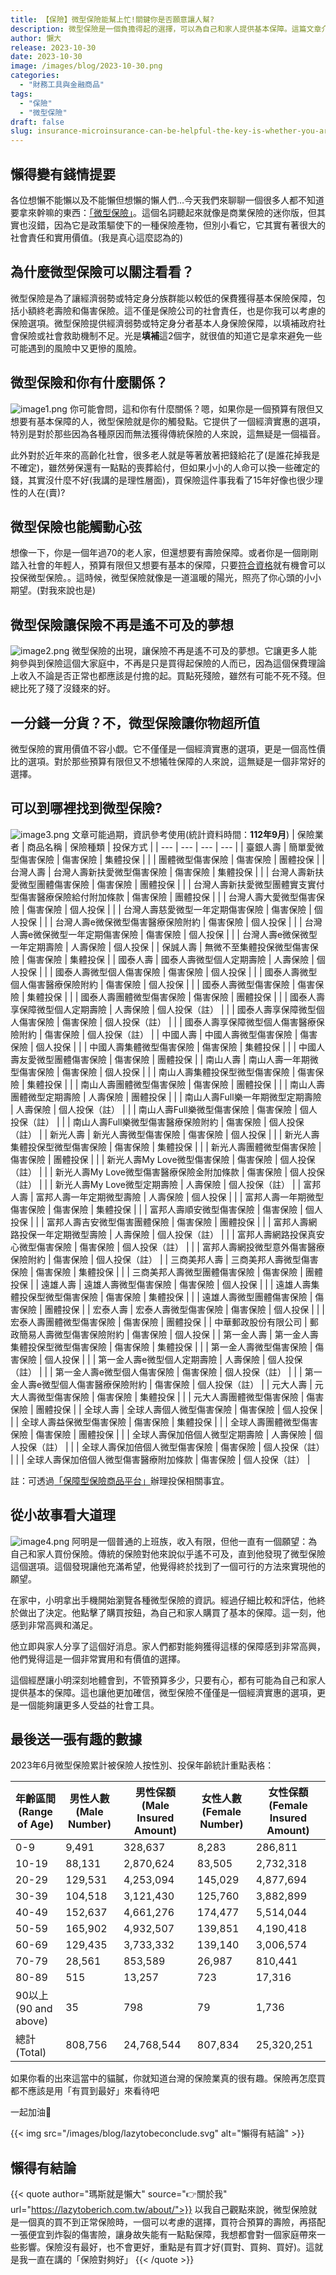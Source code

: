 ```yaml
---
title: 【保險】微型保險能幫上忙!關鍵你是否願意讓人幫?
description: 微型保險是一個負擔得起的選擇，可以為自己和家人提供基本保障。這篇文章介紹了一些微型保險的選項，並分享了一個普通上班族購買微型保險的故事。此外，還提供了2023年6月微型保險的統計數據。最後，文章結尾提到了一個關於微型保險的觀點，強調保險的重要性和選擇合適的保險。
author: 懶大
release: 2023-10-30
date: 2023-10-30
image: /images/blog/2023-10-30.png
categories:
  - "財務工具與金融商品"
tags:
  - "保險"
  - "微型保險"
draft: false
slug: insurance-microinsurance-can-be-helpful-the-key-is-whether-you-are-willing-to-let-someone-help
---
```


## 懶得變有錢情提要

各位想懶不能懶以及不能懶但想懶的懶人們…今天我們來聊聊一個很多人都不知道要拿來幹嘛的東西：[「微型保險」](https://www.ib.gov.tw/ch/home.jsp?id=210&parentpath=0,8)。這個名詞聽起來就像是商業保險的迷你版，但其實也沒錯，因為它是政策驅使下的一種保險產物，但別小看它，它其實有著很大的社會責任和實用價值。(我是真心這麼認為的)

## 為什麼微型保險可以關注看看？

微型保險是為了讓經濟弱勢或特定身分族群能以較低的保費獲得基本保險保障，包括小額終老壽險和傷害保險。這不僅是保險公司的社會責任，也是你我可以考慮的保險選項。微型保險提供經濟弱勢或特定身分者基本人身保險保障，以填補政府社會保險或社會救助機制不足。光是**填補**這2個字，就很值的知道它是拿來避免一些可能遇到的風險中又更慘的風險。

## 微型保險**和你有什麼關係？**

![image1.png](image1.png)
你可能會問，這和你有什麼關係？嗯，如果你是一個預算有限但又想要有基本保障的人，微型保險就是你的觸發點。它提供了一個經濟實惠的選項，特別是對於那些因為各種原因而無法獲得傳統保險的人來說，這無疑是一個福音。

此外對於近年來的高齡化社會，很多老人就是等著放著把錢給花了(是誰花掉我是不確定)，雖然勞保還有一點點的喪葬給付，但如果小小的人命可以換一些確定的錢，其實沒什麼不好(我講的是理性層面)，買保險這件事我看了15年好像也很少理性的人在(賣)?

## 微型**保險也能觸動心弦**

想像一下，你是一個年過70的老人家，但還想要有壽險保障。或者你是一個剛剛踏入社會的年輕人，預算有限但又想要有基本的保障，只要[符合資格](https://www.ib.gov.tw/ch/home.jsp?id=210&parentpath=0,8)就有機會可以投保微型保險。。這時候，微型保險就像是一道溫暖的陽光，照亮了你心頭的小小期望。(對我來說也是)

## 微型保險讓**保險不再是遙不可及的夢想**

![image2.png](image2.png)
微型保險的出現，讓保險不再是遙不可及的夢想。它讓更多人能夠參與到保險這個大家庭中，不再是只是買得起保險的人而已，因為這個保費理論上收入不論是否正常也都應該是付擔的起。買點死殘險，雖然有可能不死不殘。但總比死了殘了沒錢來的好。

## 一分錢一分貨？不，微型保險讓你物超所值

微型保險的實用價值不容小覷。它不僅僅是一個經濟實惠的選項，更是一個高性價比的選項。對於那些預算有限但又不想犧牲保障的人來說，這無疑是一個非常好的選擇。

## 可以到哪裡找到微型保險?

![image3.png](image3.png)
文章可能過期，資訊參考使用(統計資料時間：**112年9月**)
| 保險業者 | 商品名稱 | 保險種類 | 投保方式 |
| --- | --- | --- | --- |
| 臺銀人壽 | 簡單愛微型傷害保險 | 傷害保險 | 集體投保 |
| | 團體微型傷害保險 | 傷害保險 | 團體投保 |
| 台灣人壽 | 台灣人壽新扶愛微型傷害保險 | 傷害保險 | 集體投保 |
| | 台灣人壽新扶愛微型團體傷害保險 | 傷害保險 | 團體投保 |
| | 台灣人壽新扶愛微型團體實支實付型傷害醫療保險給付附加條款 | 傷害保險 | 團體投保 |
| | 台灣人壽大愛微型傷害保險 | 傷害保險 | 個人投保 |
| | 台灣人壽慈愛微型一年定期傷害保險 | 傷害保險 | 個人投保 |
| | 台灣人壽e微保微型傷害醫療保險附約 | 傷害保險 | 個人投保 |
| | 台灣人壽e微保微型一年定期傷害保險 | 傷害保險 | 個人投保 |
| | 台灣人壽e微保微型一年定期壽險 | 人壽保險 | 個人投保 |
| 保誠人壽 | 無微不至集體投保微型傷害保險 | 傷害保險 | 集體投保 |
| 國泰人壽 | 國泰人壽微型個人定期壽險 | 人壽保險 | 個人投保 |
| | 國泰人壽微型個人傷害保險 | 傷害保險 | 個人投保 |
| | 國泰人壽微型個人傷害醫療保險附約 | 傷害保險 | 個人投保 |
| | 國泰人壽微型傷害保險 | 傷害保險 | 集體投保 |
| | 國泰人壽團體微型傷害保險 | 傷害保險 | 團體投保 |
| | 國泰人壽享保障微型個人定期壽險 | 人壽保險 | 個人投保（註） |
| | 國泰人壽享保障微型個人傷害保險 | 傷害保險 | 個人投保（註） |
| | 國泰人壽享保障微型個人傷害醫療保險附約 | 傷害保險 | 個人投保（註） |
| 中國人壽 | 中國人壽微型傷害保險 | 傷害保險 | 個人投保 |
| | 中國人壽集體微型傷害保險 | 傷害保險 | 集體投保 |
| | 中國人壽友愛微型團體傷害保險 | 傷害保險 | 團體投保 |
| 南山人壽 | 南山人壽一年期微型傷害保險 | 傷害保險 | 個人投保 |
| | 南山人壽集體投保型微型傷害保險 | 傷害保險 | 集體投保 |
| | 南山人壽團體微型傷害保險 | 傷害保險 | 團體投保 |
| | 南山人壽團體微型定期壽險 | 人壽保險 | 團體投保 |
| | 南山人壽Full樂一年期微型定期壽險 | 人壽保險 | 個人投保（註） |
| | 南山人壽Full樂微型傷害保險 | 傷害保險 | 個人投保（註） |
| | 南山人壽Full樂微型傷害醫療保險附約 | 傷害保險 | 個人投保（註） |
| 新光人壽 | 新光人壽微型傷害保險 | 傷害保險 | 個人投保 |
| | 新光人壽集體投保型微型傷害保險 | 傷害保險 | 集體投保 |
| | 新光人壽團體微型傷害保險 | 傷害保險 | 團體投保 |
| | 新光人壽My Love微型傷害保險 | 傷害保險 | 個人投保（註） |
| | 新光人壽My Love微型傷害醫療保險金附加條款 | 傷害保險 | 個人投保（註） |
| | 新光人壽My Love微型定期壽險 | 人壽保險 | 個人投保（註） |
| 富邦人壽 | 富邦人壽一年定期微型壽險 | 人壽保險 | 個人投保 |
| | 富邦人壽一年期微型傷害保險 | 傷害保險 | 集體投保 |
| | 富邦人壽順安微型傷害保險 | 傷害保險 | 個人投保 |
| | 富邦人壽吉安微型傷害團體保險 | 傷害保險 | 團體投保 |
| | 富邦人壽網路投保一年定期微型壽險 | 人壽保險 | 個人投保（註） |
| | 富邦人壽網路投保真安心微型傷害保險 | 傷害保險 | 個人投保（註） |
| | 富邦人壽網投微型意外傷害醫療保險附約 | 傷害保險 | 個人投保（註） |
| 三商美邦人壽 | 三商美邦人壽微型傷害保險 | 傷害保險 | 集體投保 |
| | 三商美邦人壽微型團體傷害保險 | 傷害保險 | 團體投保 |
| 遠雄人壽 | 遠雄人壽微型傷害保險 | 傷害保險 | 個人投保 |
| | 遠雄人壽集體投保型微型傷害保險 | 傷害保險 | 集體投保 |
| | 遠雄人壽微型團體傷害保險 | 傷害保險 | 團體投保 |
| 宏泰人壽 | 宏泰人壽微型傷害保險 | 傷害保險 | 個人投保 |
| | 宏泰人壽團體微型傷害保險 | 傷害保險 | 團體投保 |
| 中華郵政股份有限公司 | 郵政簡易人壽微型傷害保險附約 | 傷害保險 | 個人投保 |
| 第一金人壽 | 第一金人壽集體投保型微型傷害保險 | 傷害保險 | 集體投保 |
| | 第一金人壽微型傷害保險 | 傷害保險 | 個人投保 |
| | 第一金人壽e微型個人定期壽險 | 人壽保險 | 個人投保（註） |
| | 第一金人壽e微型個人傷害保險 | 傷害保險 | 個人投保（註） |
| | 第一金人壽e微型個人傷害醫療保險附約 | 傷害保險 | 個人投保（註） |
| 元大人壽 | 元大人壽微型傷害保險 | 傷害保險 | 集體投保 |
| | 元大人壽團體微型傷害保險 | 傷害保險 | 團體投保 |
| 全球人壽 | 全球人壽個人微型傷害保險 | 傷害保險 | 個人投保 |
| | 全球人壽益保微型傷害保險 | 傷害保險 | 集體投保 |
| | 全球人壽團體微型傷害保險 | 傷害保險 | 團體投保 |
| | 全球人壽保加倍個人微型定期壽險 | 人壽保險 | 個人投保（註） |
| | 全球人壽保加倍個人微型傷害保險 | 傷害保險 | 個人投保（註） |
| | 全球人壽保加倍個人微型傷害醫療附加條款 | 傷害保險 | 個人投保（註） |

註：可透過[「保障型保險商品平台」](https://www.fundrich.com.tw/event/pensionplatform/insurance.html)辦理投保相關事宜。

## 從小故事看大道理

![image4.png](image4.png)
阿明是一個普通的上班族，收入有限，但他一直有一個願望：為自己和家人買份保險。傳統的保險對他來說似乎遙不可及，直到他發現了微型保險這個選項。這個發現讓他充滿希望，他覺得終於找到了一個可行的方法來實現他的願望。

在家中，小明拿出手機開始瀏覽各種微型保險的資訊。經過仔細比較和評估，他終於做出了決定。他點擊了購買按鈕，為自己和家人購買了基本的保障。這一刻，他感到非常高興和滿足。

他立即與家人分享了這個好消息。家人們都對能夠獲得這樣的保障感到非常高興，他們覺得這是一個非常實用和有價值的選擇。

這個經歷讓小明深刻地體會到，不管預算多少，只要有心，都有可能為自己和家人提供基本的保障。這也讓他更加確信，微型保險不僅僅是一個經濟實惠的選項，更是一個能夠讓更多人受益的社會工具。

## 最後送一張有趣的數據

2023年6月微型保險累計被保險人按性別、投保年齡統計重點表格：

| 年齡區間 (Range of Age) | 男性人數 (Male Number) | 男性保額 (Male Insured Amount) | 女性人數 (Female Number) | 女性保額 (Female Insured Amount) |
| ----------------------- | ---------------------- | ------------------------------ | ------------------------ | -------------------------------- |
| 0-9                     | 9,491                  | 328,637                        | 8,283                    | 286,811                          |
| 10-19                   | 88,131                 | 2,870,624                      | 83,505                   | 2,732,318                        |
| 20-29                   | 129,531                | 4,253,094                      | 145,029                  | 4,877,694                        |
| 30-39                   | 104,518                | 3,121,430                      | 125,760                  | 3,882,899                        |
| 40-49                   | 152,637                | 4,661,276                      | 174,477                  | 5,514,044                        |
| 50-59                   | 165,902                | 4,932,507                      | 139,851                  | 4,190,418                        |
| 60-69                   | 129,435                | 3,733,332                      | 139,140                  | 3,006,574                        |
| 70-79                   | 28,561                 | 853,589                        | 26,987                   | 810,441                          |
| 80-89                   | 515                    | 13,257                         | 723                      | 17,316                           |
| 90以上 (90 and above)   | 35                     | 798                            | 79                       | 1,736                            |
| 總計 (Total)            | 808,756                | 24,768,544                     | 807,834                  | 25,320,251                       |

如果你看的出來這當中的貓膩，你就知道台灣的保險業真的很有趣。保險再怎麼買都不應該是用「有買到最好」來看待吧

一起加油🙂

{{< img src="/images/blog/lazytobeconclude.svg" alt="懶得有結論" >}}

## 懶得有結論

{{< quote author="瑪斯就是懶大" source="👉關於我" url="https://lazytoberich.com.tw/about/">}}
以我自己觀點來說，微型保險就是一個真的買不到正常保險時，一個可以考慮的選擇，買符合預算的壽險，再搭配一張便宜到炸裂的傷害險，讓身故失能有一點點保障，我想都會對一個家庭帶來一些影響。保險沒有最好，也不會更好，重點是有買才好(買對、買夠、買好)。這就是我一直在講的「保險對夠好」
{{< /quote >}}
